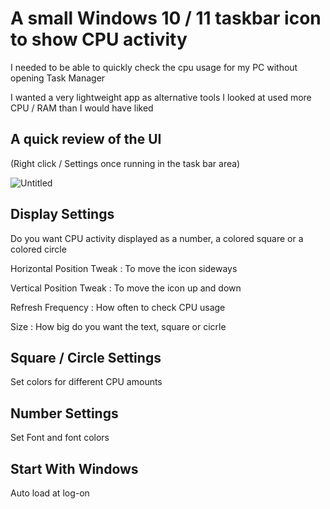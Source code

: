 
# A small Windows 10 / 11 taskbar icon to show CPU activity



I needed to be able to quickly check the cpu usage for my PC without opening Task Manager

I wanted a very lightweight app as alternative tools I looked at used more CPU / RAM than I would have liked





## A quick review of the UI

(Right click / Settings once running in the task bar area)



![Untitled](https://github.com/user-attachments/assets/9e80e2d8-68a6-473e-9b7d-7ceee3079592)

## Display Settings

Do you want CPU activity displayed as a number, a colored square or a colored circle


Horizontal Position Tweak :  To move the icon sideways

Vertical Position Tweak : To move the icon up and down

Refresh Frequency :  How often to check CPU usage

Size : How big do you want the text, square or cicrle

## Square / Circle Settings

Set colors for different CPU amounts

## Number Settings

Set Font and font colors

## Start With Windows

Auto load at log-on
